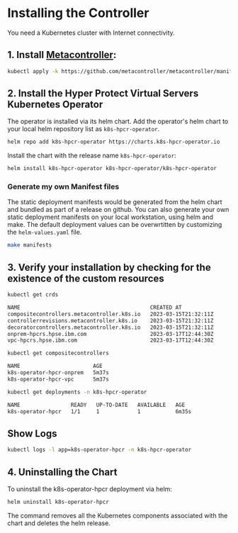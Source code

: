 # Installing the Controller

You need a Kubernetes cluster with Internet connectivity.

## 1. Install [Metacontroller](https://metacontroller.github.io/metacontroller/guide/install.html):
  
  ```bash
  kubectl apply -k https://github.com/metacontroller/metacontroller/manifests/production
  ```

## 2. Install the Hyper Protect Virtual Servers Kubernetes Operator
The operator is installed via its helm chart.
Add the operator's helm chart to your local helm repository list as `k8s-hpcr-operator`.
  ``` bash
  helm repo add k8s-hpcr-operator https://charts.k8s-hpcr-operator.io
  ```
Install the chart with the release name `k8s-hpcr-operator`:
  ``` bash
  helm install k8s-hpcr-operator k8s-hpcr-operator/k8s-hpcr-operator
  ```

### Generate my own Manifest files
The static deployment manifests would be generated from the helm chart and bundled as part of a release on github.
You can also generate your own static deployment manifests on your local workstation, using helm and make. 
The default deployment values can be overwrtitten by customizing the `helm-values.yaml` file.
  ```bash
  make manifests
  ``` 

## 3. Verify your installation by checking for the existence of the custom resources

```bash
kubectl get crds

NAME                                         CREATED AT
compositecontrollers.metacontroller.k8s.io   2023-03-15T21:32:11Z
controllerrevisions.metacontroller.k8s.io    2023-03-15T21:32:11Z
decoratorcontrollers.metacontroller.k8s.io   2023-03-15T21:32:11Z
onprem-hpcrs.hpse.ibm.com                    2023-03-17T12:44:30Z
vpc-hpcrs.hpse.ibm.com                       2023-03-17T12:44:30Z
```

```bash
kubectl get compositecontrollers

NAME                       AGE
k8s-operator-hpcr-onprem   5m37s
k8s-operator-hpcr-vpc      5m37s
```

```bash
kubectl get deployments -n k8s-hpcr-operator

NAME                READY   UP-TO-DATE   AVAILABLE   AGE
k8s-operator-hpcr   1/1     1            1           6m35s
```

## Show Logs

  ```bash
  kubectl logs -l app=k8s-operator-hpcr -n k8s-hpcr-operator
  ```

## 4. Uninstalling the Chart
To uninstall the k8s-operator-hpcr deployment via helm:
  ```bash
  helm uninstall k8s-operator-hpcr
  ```
The command removes all the Kubernetes components associated with the chart and deletes the helm release.